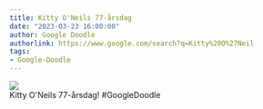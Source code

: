 ```yaml
---
title: Kitty O'Neils 77-årsdag
date: "2023-03-23 16:00:00"
author: Google Doodle
authorlink: https://www.google.com/search?q=Kitty%20O%27Neil
tags:
- Google-Doodle
---
```

<img src="https://www.google.com/logos/doodles/2023/kitty-oneils-77th-birthday-6753651837110033.4-l.png" referrerpolicy="no-referrer"><br>Kitty O'Neils 77-årsdag! #GoogleDoodle